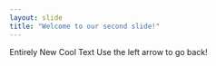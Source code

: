 ```yaml
---
layout: slide
title: "Welcome to our second slide!"
---
```

Entirely New Cool Text
Use the left arrow to go back!
